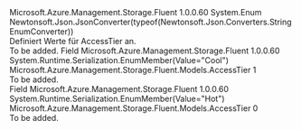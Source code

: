 <Type Name="AccessTier" FullName="Microsoft.Azure.Management.Storage.Fluent.Models.AccessTier">
  <TypeSignature Language="C#" Value="public enum AccessTier" />
  <TypeSignature Language="ILAsm" Value=".class public auto ansi sealed AccessTier extends System.Enum" />
  <TypeSignature Language="DocId" Value="T:Microsoft.Azure.Management.Storage.Fluent.Models.AccessTier" />
  <TypeSignature Language="VB.NET" Value="Public Enum AccessTier" />
  <TypeSignature Language="F#" Value="type AccessTier = " />
  <AssemblyInfo>
    <AssemblyName>Microsoft.Azure.Management.Storage.Fluent</AssemblyName>
    <AssemblyVersion>1.0.0.60</AssemblyVersion>
  </AssemblyInfo>
  <Base>
    <BaseTypeName>System.Enum</BaseTypeName>
  </Base>
  <Attributes>
    <Attribute>
      <AttributeName>Newtonsoft.Json.JsonConverter(typeof(Newtonsoft.Json.Converters.StringEnumConverter))</AttributeName>
    </Attribute>
  </Attributes>
  <Docs>
    <summary>
            Definiert Werte für AccessTier an.
            </summary>
    <remarks>To be added.</remarks>
  </Docs>
  <Members>
    <Member MemberName="Cool">
      <MemberSignature Language="C#" Value="Cool" />
      <MemberSignature Language="ILAsm" Value=".field public static literal valuetype Microsoft.Azure.Management.Storage.Fluent.Models.AccessTier Cool = int32(1)" />
      <MemberSignature Language="DocId" Value="F:Microsoft.Azure.Management.Storage.Fluent.Models.AccessTier.Cool" />
      <MemberSignature Language="VB.NET" Value="Cool" />
      <MemberSignature Language="F#" Value="Cool = 1" Usage="Microsoft.Azure.Management.Storage.Fluent.Models.AccessTier.Cool" />
      <MemberType>Field</MemberType>
      <AssemblyInfo>
        <AssemblyName>Microsoft.Azure.Management.Storage.Fluent</AssemblyName>
        <AssemblyVersion>1.0.0.60</AssemblyVersion>
      </AssemblyInfo>
      <Attributes>
        <Attribute>
          <AttributeName>System.Runtime.Serialization.EnumMember(Value="Cool")</AttributeName>
        </Attribute>
      </Attributes>
      <ReturnValue>
        <ReturnType>Microsoft.Azure.Management.Storage.Fluent.Models.AccessTier</ReturnType>
      </ReturnValue>
      <MemberValue>1</MemberValue>
      <Docs>
        <summary>To be added.</summary>
      </Docs>
    </Member>
    <Member MemberName="Hot">
      <MemberSignature Language="C#" Value="Hot" />
      <MemberSignature Language="ILAsm" Value=".field public static literal valuetype Microsoft.Azure.Management.Storage.Fluent.Models.AccessTier Hot = int32(0)" />
      <MemberSignature Language="DocId" Value="F:Microsoft.Azure.Management.Storage.Fluent.Models.AccessTier.Hot" />
      <MemberSignature Language="VB.NET" Value="Hot" />
      <MemberSignature Language="F#" Value="Hot = 0" Usage="Microsoft.Azure.Management.Storage.Fluent.Models.AccessTier.Hot" />
      <MemberType>Field</MemberType>
      <AssemblyInfo>
        <AssemblyName>Microsoft.Azure.Management.Storage.Fluent</AssemblyName>
        <AssemblyVersion>1.0.0.60</AssemblyVersion>
      </AssemblyInfo>
      <Attributes>
        <Attribute>
          <AttributeName>System.Runtime.Serialization.EnumMember(Value="Hot")</AttributeName>
        </Attribute>
      </Attributes>
      <ReturnValue>
        <ReturnType>Microsoft.Azure.Management.Storage.Fluent.Models.AccessTier</ReturnType>
      </ReturnValue>
      <MemberValue>0</MemberValue>
      <Docs>
        <summary>To be added.</summary>
      </Docs>
    </Member>
  </Members>
</Type>